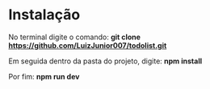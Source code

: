 # Instalação
No terminal digite o comando: __git clone https://github.com/LuizJunior007/todolist.git__ 


Em seguida dentro da pasta do projeto, digite: __npm install__


Por fim: __npm run dev__

